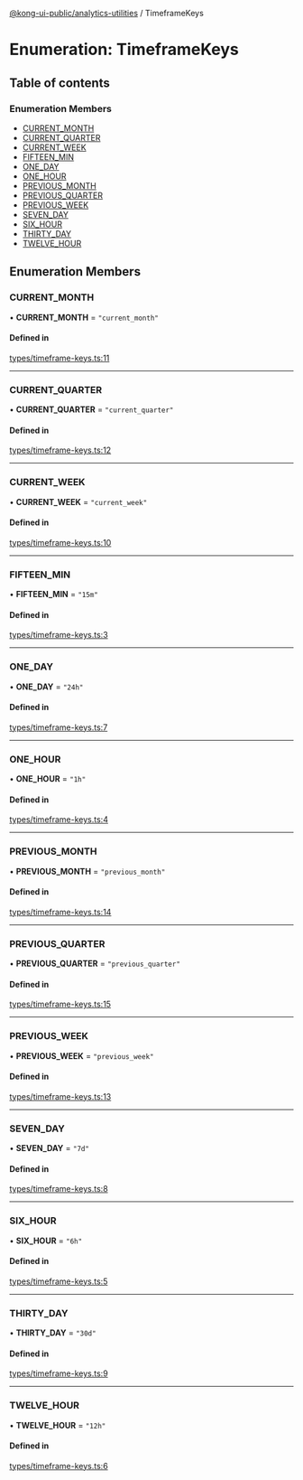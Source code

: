 [@kong-ui-public/analytics-utilities](../analytics-utils.md) / TimeframeKeys

# Enumeration: TimeframeKeys

## Table of contents

### Enumeration Members

- [CURRENT\_MONTH](TimeframeKeys.md#current_month)
- [CURRENT\_QUARTER](TimeframeKeys.md#current_quarter)
- [CURRENT\_WEEK](TimeframeKeys.md#current_week)
- [FIFTEEN\_MIN](TimeframeKeys.md#fifteen_min)
- [ONE\_DAY](TimeframeKeys.md#one_day)
- [ONE\_HOUR](TimeframeKeys.md#one_hour)
- [PREVIOUS\_MONTH](TimeframeKeys.md#previous_month)
- [PREVIOUS\_QUARTER](TimeframeKeys.md#previous_quarter)
- [PREVIOUS\_WEEK](TimeframeKeys.md#previous_week)
- [SEVEN\_DAY](TimeframeKeys.md#seven_day)
- [SIX\_HOUR](TimeframeKeys.md#six_hour)
- [THIRTY\_DAY](TimeframeKeys.md#thirty_day)
- [TWELVE\_HOUR](TimeframeKeys.md#twelve_hour)

## Enumeration Members

### CURRENT\_MONTH

• **CURRENT\_MONTH** = ``"current_month"``

#### Defined in

[types/timeframe-keys.ts:11](https://github.com/Kong/public-ui-components/blob/main/packages/analytics/analytics-utilities/src/types/timeframe-keys.ts#L11)

___

### CURRENT\_QUARTER

• **CURRENT\_QUARTER** = ``"current_quarter"``

#### Defined in

[types/timeframe-keys.ts:12](https://github.com/Kong/public-ui-components/blob/main/packages/analytics/analytics-utilities/src/types/timeframe-keys.ts#L12)

___

### CURRENT\_WEEK

• **CURRENT\_WEEK** = ``"current_week"``

#### Defined in

[types/timeframe-keys.ts:10](https://github.com/Kong/public-ui-components/blob/main/packages/analytics/analytics-utilities/src/types/timeframe-keys.ts#L10)

___

### FIFTEEN\_MIN

• **FIFTEEN\_MIN** = ``"15m"``

#### Defined in

[types/timeframe-keys.ts:3](https://github.com/Kong/public-ui-components/blob/main/packages/analytics/analytics-utilities/src/types/timeframe-keys.ts#L3)

___

### ONE\_DAY

• **ONE\_DAY** = ``"24h"``

#### Defined in

[types/timeframe-keys.ts:7](https://github.com/Kong/public-ui-components/blob/main/packages/analytics/analytics-utilities/src/types/timeframe-keys.ts#L7)

___

### ONE\_HOUR

• **ONE\_HOUR** = ``"1h"``

#### Defined in

[types/timeframe-keys.ts:4](https://github.com/Kong/public-ui-components/blob/main/packages/analytics/analytics-utilities/src/types/timeframe-keys.ts#L4)

___

### PREVIOUS\_MONTH

• **PREVIOUS\_MONTH** = ``"previous_month"``

#### Defined in

[types/timeframe-keys.ts:14](https://github.com/Kong/public-ui-components/blob/main/packages/analytics/analytics-utilities/src/types/timeframe-keys.ts#L14)

___

### PREVIOUS\_QUARTER

• **PREVIOUS\_QUARTER** = ``"previous_quarter"``

#### Defined in

[types/timeframe-keys.ts:15](https://github.com/Kong/public-ui-components/blob/main/packages/analytics/analytics-utilities/src/types/timeframe-keys.ts#L15)

___

### PREVIOUS\_WEEK

• **PREVIOUS\_WEEK** = ``"previous_week"``

#### Defined in

[types/timeframe-keys.ts:13](https://github.com/Kong/public-ui-components/blob/main/packages/analytics/analytics-utilities/src/types/timeframe-keys.ts#L13)

___

### SEVEN\_DAY

• **SEVEN\_DAY** = ``"7d"``

#### Defined in

[types/timeframe-keys.ts:8](https://github.com/Kong/public-ui-components/blob/main/packages/analytics/analytics-utilities/src/types/timeframe-keys.ts#L8)

___

### SIX\_HOUR

• **SIX\_HOUR** = ``"6h"``

#### Defined in

[types/timeframe-keys.ts:5](https://github.com/Kong/public-ui-components/blob/main/packages/analytics/analytics-utilities/src/types/timeframe-keys.ts#L5)

___

### THIRTY\_DAY

• **THIRTY\_DAY** = ``"30d"``

#### Defined in

[types/timeframe-keys.ts:9](https://github.com/Kong/public-ui-components/blob/main/packages/analytics/analytics-utilities/src/types/timeframe-keys.ts#L9)

___

### TWELVE\_HOUR

• **TWELVE\_HOUR** = ``"12h"``

#### Defined in

[types/timeframe-keys.ts:6](https://github.com/Kong/public-ui-components/blob/main/packages/analytics/analytics-utilities/src/types/timeframe-keys.ts#L6)
